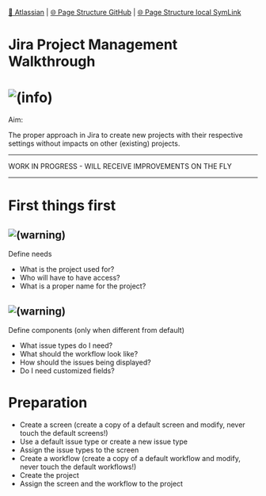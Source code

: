 [📁 Atlassian](../atlassian.md) | [🌐 Page Structure GitHub](/2cu.atlassian.net/wiki/spaces/CCU/pages/300000071/jira-project-management-walkthrough.md) | [🌐 Page Structure local SymLink](./jira-project-management-walkthrough.page.md)

# Jira Project Management Walkthrough

# ![(info)](https://2cu.atlassian.net/wiki/s/1732347312/6452/9ec310e9ed617fde640b4372fb0e11f5501675fa/_/images/icons/emoticons/information.png)

 Aim:

The proper approach in Jira to create new projects with their respective settings without impacts on other (existing) projects.

* * *

WORK IN PROGRESS - WILL RECEIVE IMPROVEMENTS ON THE FLY

* * *

# First things first

## ![(warning)](https://2cu.atlassian.net/wiki/s/1732347312/6452/9ec310e9ed617fde640b4372fb0e11f5501675fa/_/images/icons/emoticons/warning.png)

 Define needs

- What is the project used for?
- Who will have to have access?
- What is a proper name for the project?

## ![(warning)](https://2cu.atlassian.net/wiki/s/1732347312/6452/9ec310e9ed617fde640b4372fb0e11f5501675fa/_/images/icons/emoticons/warning.png)

 Define components (only when different from default)

- What issue types do I need?
- What should the workflow look like?
- How should the issues being displayed?
- Do I need customized fields?

# Preparation

- Create a screen (create a copy of a default screen and modify, never touch the default screens!)
- Use a default issue type or create a new issue type
- Assign the issue types to the screen
- Create a workflow (create a copy of a default workflow and modify, never touch the default workflows!)
- Create the project
- Assign the screen and the workflow to the project
